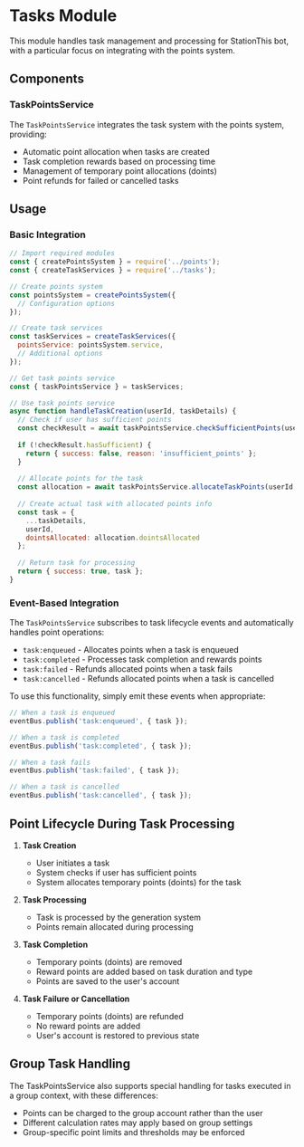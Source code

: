 # Tasks Module

This module handles task management and processing for StationThis bot, with a particular focus on integrating with the points system.

## Components

### TaskPointsService

The `TaskPointsService` integrates the task system with the points system, providing:

- Automatic point allocation when tasks are created
- Task completion rewards based on processing time
- Management of temporary point allocations (doints)
- Point refunds for failed or cancelled tasks

## Usage

### Basic Integration

```javascript
// Import required modules
const { createPointsSystem } = require('../points');
const { createTaskServices } = require('../tasks');

// Create points system
const pointsSystem = createPointsSystem({
  // Configuration options
});

// Create task services
const taskServices = createTaskServices({
  pointsService: pointsSystem.service,
  // Additional options
});

// Get task points service
const { taskPointsService } = taskServices;

// Use task points service
async function handleTaskCreation(userId, taskDetails) {
  // Check if user has sufficient points
  const checkResult = await taskPointsService.checkSufficientPoints(userId, taskDetails);
  
  if (!checkResult.hasSufficient) {
    return { success: false, reason: 'insufficient_points' };
  }
  
  // Allocate points for the task
  const allocation = await taskPointsService.allocateTaskPoints(userId, taskDetails);
  
  // Create actual task with allocated points info
  const task = {
    ...taskDetails,
    userId,
    dointsAllocated: allocation.dointsAllocated
  };
  
  // Return task for processing
  return { success: true, task };
}
```

### Event-Based Integration

The `TaskPointsService` subscribes to task lifecycle events and automatically handles point operations:

- `task:enqueued` - Allocates points when a task is enqueued
- `task:completed` - Processes task completion and rewards points
- `task:failed` - Refunds allocated points when a task fails
- `task:cancelled` - Refunds allocated points when a task is cancelled

To use this functionality, simply emit these events when appropriate:

```javascript
// When a task is enqueued
eventBus.publish('task:enqueued', { task });

// When a task is completed
eventBus.publish('task:completed', { task });

// When a task fails
eventBus.publish('task:failed', { task });

// When a task is cancelled
eventBus.publish('task:cancelled', { task });
```

## Point Lifecycle During Task Processing

1. **Task Creation**
   - User initiates a task
   - System checks if user has sufficient points
   - System allocates temporary points (doints) for the task

2. **Task Processing**
   - Task is processed by the generation system
   - Points remain allocated during processing

3. **Task Completion**
   - Temporary points (doints) are removed
   - Reward points are added based on task duration and type
   - Points are saved to the user's account

4. **Task Failure or Cancellation**
   - Temporary points (doints) are refunded
   - No reward points are added
   - User's account is restored to previous state

## Group Task Handling

The TaskPointsService also supports special handling for tasks executed in a group context, with these differences:

- Points can be charged to the group account rather than the user
- Different calculation rates may apply based on group settings
- Group-specific point limits and thresholds may be enforced 